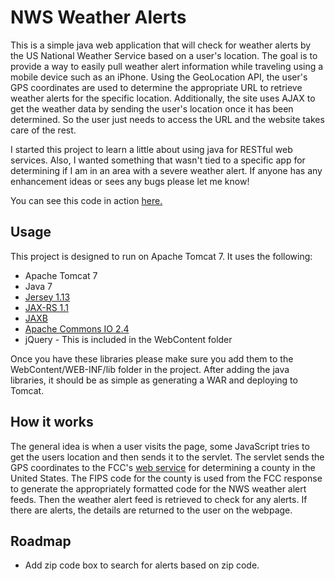 NWS Weather Alerts
==================

This is a simple java web application that will check for weather alerts by the US National Weather Service based on a user's location.  The goal is to provide a way to easily pull weather alert information while traveling using a mobile device such as an iPhone.  Using the GeoLocation API, the user's GPS coordinates are used to determine the appropriate URL to retrieve weather alerts for the specific location. Additionally, the site uses AJAX to get the weather data by sending the user's location once it has been determined. So the user just needs to access the URL and the website takes care of the rest. 

I started this project to learn a little about using java for RESTful web services. Also, I wanted something that wasn't tied to a specific app for determining if I am in an area with a severe weather alert. If anyone has any enhancement ideas or sees any bugs please let me know!

You can see this code in action [here.](http://www.natepaulus.com/NWSWeatherData)

Usage
-----

This project is designed to run on Apache Tomcat 7.  It uses the following:

* Apache Tomcat 7
* Java 7
* [Jersey 1.13](http://jersey.java.net/) 
* [JAX-RS 1.1](http://jax-rs-spec.java.net/)
* [JAXB](http://jaxb.java.net/)
* [Apache Commons IO 2.4](https://commons.apache.org/io/)
* jQuery - This is included in the WebContent folder

Once you have these libraries please make sure you add them to the WebContent/WEB-INF/lib folder in the project. After adding the java libraries, it should be as simple as generating a WAR and deploying to Tomcat.

How it works
------------

The general idea is when a user visits the page, some JavaScript tries to get the users location and then sends it to the servlet.  The servlet sends the GPS coordinates to the FCC's [web service](http://www.fcc.gov/developers/census-block-conversions-api) for determining a county in the United States.  The FIPS code for the county is used from the FCC response to generate the appropriately formatted code for the NWS weather alert feeds.  Then the weather alert feed is retrieved to check for any alerts.  If there are alerts, the details are returned to the user on the webpage.  

Roadmap
-------

* Add zip code box to search for alerts based on zip code.